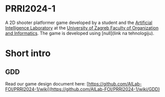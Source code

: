 # PRRI2024-1
A 2D shooter platformer game developed by a student and the [Artificial Intelligence Laboratory](https://ai.foi.hr/) at the [University of Zagreb Faculty of Organization and Informatics](https://www.foi.unizg.hr/). The game is developed using [null](link na tehnologiju).

# Short intro

## GDD 
Read our game design document here: [https://github.com/AILab-FOI/PRRI2024-1/wiki](https://github.com/AILab-FOI/PRRI2024-1/wiki/GDD)
